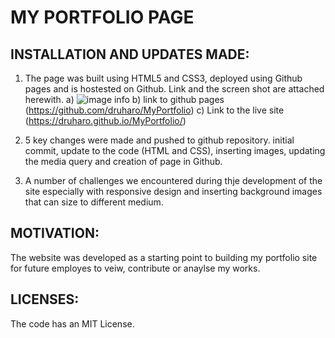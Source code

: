# MY PORTFOLIO PAGE

## INSTALLATION AND UPDATES MADE:
1. The page was built using HTML5 and CSS3, deployed using Github pages and is hostested on Github. Link and the screen shot are attached herewith.
a) ![image info](../MyPortfolio/Images/myportfolioOct.png)
b) link to github pages (https://github.com/druharo/MyPortfolio)
c) Link to the live site (https://druharo.github.io/MyPortfolio/)

2. 5 key changes were made and pushed to github repository. initial  commit, update to the code (HTML and CSS), inserting images, updating the media query and creation of page in Github.

3. A number of challenges we encountered during thje development of the site especially with responsive design and inserting background images that can size to different medium.

## MOTIVATION:
The website was developed as a starting point to building my portfolio site for future employes to veiw, contribute or anaylse my works. 

## LICENSES:
The code has an MIT License.